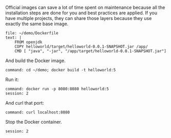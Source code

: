 Official images can save a lot of time spent on maintenance because all the installation steps are done for you and best practices are applied. If you have multiple projects, they can share those layers because they use exactly the same base image.

```editor:replace-text-selection
file: ~/demo/Dockerfile
text: |
    FROM openjdk
    COPY helloworld/target/helloworld-0.0.1-SNAPSHOT.jar /app/
    CMD [ "java", "-jar", "/app/target/helloworld-0.0.1-SNAPSHOT.jar"]
```

And build the Docker image.

```terminal:execute
command: cd ~/demo; docker build -t helloworld:5
```

Run it:

```terminal:execute
command: docker run -p 8080:8080 helloworld:5
session: 2
```

And curl that port:

```terminal:execute
command: curl localhost:8080
```

Stop the Docker container.


```terminal:interrupt
session: 2
```